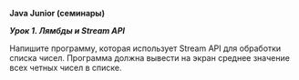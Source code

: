 **Java Junior (семинары)**

***Урок 1. Лямбды и Stream API***

Напишите программу, которая использует Stream API для обработки списка чисел. 
Программа должна вывести на экран среднее значение всех четных чисел в списке.
